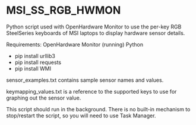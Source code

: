 # MSI_SS_RGB_HWMON
Python script used with OpenHardware Monitor to use the per-key RGB SteelSeries keyboards of MSI laptops to
display hardware sensor details.

Requirements:
 OpenHardware Monitor (running)
 Python
 - pip install urllib3
 - pip install requests
 - pip install WMI

sensor_examples.txt contains sample sensor names and values.

keymapping_values.txt is a reference to the supported keys to use for graphing out the sensor value.

This script should run in the background. There is no built-in mechanism to stop/restart the script, so you will
need to use Task Manager.
